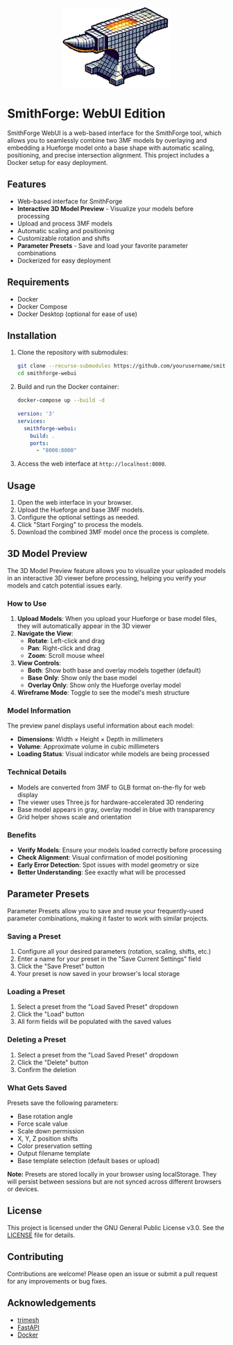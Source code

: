 <p align="center">
  <img src="web/static/smithforge_logo_white_small_v2.gif" alt="SmithForge Logo">
</p>

# SmithForge: WebUI Edition

SmithForge WebUI is a web-based interface for the SmithForge tool, which allows you to seamlessly combine two 3MF models by overlaying and embedding a Hueforge model onto a base shape with automatic scaling, positioning, and precise intersection alignment. This project includes a Docker setup for easy deployment.

## Features

- Web-based interface for SmithForge
- **Interactive 3D Model Preview** - Visualize your models before processing
- Upload and process 3MF models
- Automatic scaling and positioning
- Customizable rotation and shifts
- **Parameter Presets** - Save and load your favorite parameter combinations
- Dockerized for easy deployment

## Requirements

- Docker
- Docker Compose
- Docker Desktop (optional for ease of use)

## Installation

1. Clone the repository with submodules:
    ```bash
    git clone --recurse-submodules https://github.com/yourusername/smithforge-webui.git
    cd smithforge-webui
    ```

2. Build and run the Docker container:
    ```bash
    docker-compose up --build -d
    ```
    ```yaml
    version: '3'
    services:
      smithforge-webui:
        build: .
        ports:
          - "8000:8000"
    ```

3. Access the web interface at `http://localhost:8000`.

## Usage
1. Open the web interface in your browser.
2. Upload the Hueforge and base 3MF models.
3. Configure the optional settings as needed.
4. Click "Start Forging" to process the models.
5. Download the combined 3MF model once the process is complete.

## 3D Model Preview

The 3D Model Preview feature allows you to visualize your uploaded models in an interactive 3D viewer before processing, helping you verify your models and catch potential issues early.

### How to Use

1. **Upload Models**: When you upload your Hueforge or base model files, they will automatically appear in the 3D viewer
2. **Navigate the View**:
   - **Rotate**: Left-click and drag
   - **Pan**: Right-click and drag
   - **Zoom**: Scroll mouse wheel
3. **View Controls**:
   - **Both**: Show both base and overlay models together (default)
   - **Base Only**: Show only the base model
   - **Overlay Only**: Show only the Hueforge overlay model
4. **Wireframe Mode**: Toggle to see the model's mesh structure

### Model Information

The preview panel displays useful information about each model:
- **Dimensions**: Width × Height × Depth in millimeters
- **Volume**: Approximate volume in cubic millimeters
- **Loading Status**: Visual indicator while models are being processed

### Technical Details

- Models are converted from 3MF to GLB format on-the-fly for web display
- The viewer uses Three.js for hardware-accelerated 3D rendering
- Base model appears in gray, overlay model in blue with transparency
- Grid helper shows scale and orientation

### Benefits

- **Verify Models**: Ensure your models loaded correctly before processing
- **Check Alignment**: Visual confirmation of model positioning
- **Early Error Detection**: Spot issues with model geometry or size
- **Better Understanding**: See exactly what will be processed

## Parameter Presets

Parameter Presets allow you to save and reuse your frequently-used parameter combinations, making it faster to work with similar projects.

### Saving a Preset

1. Configure all your desired parameters (rotation, scaling, shifts, etc.)
2. Enter a name for your preset in the "Save Current Settings" field
3. Click the "Save Preset" button
4. Your preset is now saved in your browser's local storage

### Loading a Preset

1. Select a preset from the "Load Saved Preset" dropdown
2. Click the "Load" button
3. All form fields will be populated with the saved values

### Deleting a Preset

1. Select a preset from the "Load Saved Preset" dropdown
2. Click the "Delete" button
3. Confirm the deletion

### What Gets Saved

Presets save the following parameters:
- Base rotation angle
- Force scale value
- Scale down permission
- X, Y, Z position shifts
- Color preservation setting
- Output filename template
- Base template selection (default bases or upload)

**Note:** Presets are stored locally in your browser using localStorage. They will persist between sessions but are not synced across different browsers or devices.

## License

This project is licensed under the GNU General Public License v3.0. See the [LICENSE](http://_vscodecontentref_/0) file for details.

## Contributing

Contributions are welcome! Please open an issue or submit a pull request for any improvements or bug fixes.

## Acknowledgements

- [trimesh](https://github.com/mikedh/trimesh)
- [FastAPI](https://fastapi.tiangolo.com/)
- [Docker](https://www.docker.com/)